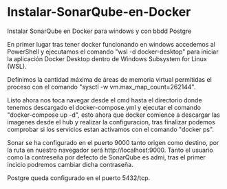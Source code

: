 # Instalar-SonarQube-en-Docker
 Instalar SonarQube en Docker para windows y con bbdd Postgre

En primer lugar tras tener docker funcionando en windows accedemos al PowerShell y ejecutamos el comando "wsl -d docker-desktop" para iniciar la aplicación Docker Desktop dentro de Windows Subsystem for Linux (WSL).

Definimos la cantidad máxima de áreas de memoria virtual permitidas el proceso con el comando "sysctl -w vm.max_map_count=262144".

Listo ahora nos toca navegar desde el cmd hasta el directorio donde tenemos descargado el docker-compose.yml y ejecutar el comando "docker-compose up -d", esto ahora que docker comience a descargar las imagenes desde el hub y realizar la configuracion, tras finalizar podemos comprobar si los servicios estan activamos con el comando "docker ps".

Sonar se ha configurado en el puerto 9000 tanto origen como destino, por la ruta en nuestro navegador será http://localhost:9000.
Tanto el usuario como la contreseña por defecto de SonarQube es admi, tras el primer incicio podremos cambiar dicha contraseña.

Postgre queda configurado en el puerto 5432/tcp.
